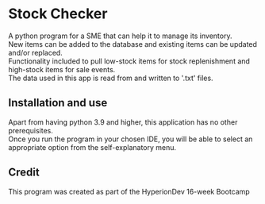 # Stock Checker

A python program for a SME that can help it to manage its inventory.\
New items can be added to the database and existing items can be updated and/or replaced.\
Functionality included to pull low-stock items for stock replenishment and high-stock items for sale events.\
The data used in this app is read from and written to '.txt' files.

## Installation and use

Apart from having python 3.9 and higher, this application has no other prerequisites.\
Once you run the program in your chosen IDE, you will be able to select an appropriate option from the self-explanatory menu.

## Credit

This program was created as part of the HyperionDev 16-week Bootcamp
